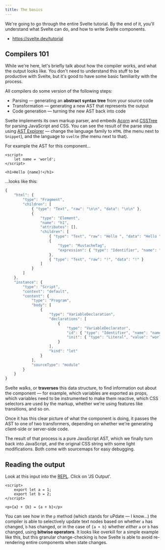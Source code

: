 ```yaml
---
title: The basics
---
```


We're going to go through the entire Svelte tutorial. By the end of it, you'll understand what Svelte can do, and how to write Svelte components.

* https://svelte.dev/tutorial


## Compilers 101

While we're here, let's briefly talk about how the compiler works, and what the output looks like. You don't need to understand this stuff to be productive with Svelte, but it's good to have some basic familiarity with the process.

All compilers do some version of the following steps:

* Parsing — generating an **abstract syntax tree** from your source code
* Transformation — generating a new AST that represents the output
* Code generation — turning the new AST back into code

Svelte implements its own markup parser, and embeds [Acorn](https://github.com/acornjs/acorn) and [CSSTree](https://github.com/csstree/csstree) for parsing JavaScript and CSS. You can see the result of the parse step using [AST Explorer](https://astexplorer.net/) — change the language family to `HTML` (the menu next to `Snippet`), and the language to `svelte` (the menu next to that).

For example the AST for this component...

```svelte
<script>
	let name = 'world';
</script>

<h1>Hello {name}!</h1>
```

...looks like this:

```js
{
	"html": {
		"type": "Fragment",
		"children": [
			{ "type": "Text", "raw": "\n\n", "data": "\n\n" },
			{
				"type": "Element",
				"name": "h1",
				"attributes": [],
				"children": [
					{ "type": "Text", "raw": "Hello ", "data": "Hello " },
					{
						"type": "MustacheTag",
						"expression": { "type": "Identifier", "name": "name" }
					},
					{ "type": "Text", "raw": "!", "data": "!" }
				]
			}
		]
	},
	"instance": {
		"type": "Script",
		"context": "default",
		"content": {
			"type": "Program",
			"body": [
				{
					"type": "VariableDeclaration",
					"declarations": [
						{
							"type": "VariableDeclarator",
							"id": { "type": "Identifier", "name": "name" },
							"init": { "type": "Literal", "value": "world", "raw": "'world'" }
						}
					],
					"kind": "let"
				}
			],
			"sourceType": "module"
		}
	}
}
```

Svelte walks, or **traverses** this data structure, to find information out about the component — for example, which variables are exported as props, which variables need to be instrumented to make them reactive, which CSS selectors are used by the markup, whether we're using features like transitions, and so on.

Once it has this clear picture of what the component is doing, it passes the AST to one of two transformers, depending on whether we're generating client-side or server-side code.

The result of that process is a pure JavaScript AST, which we finally turn back into JavaScript, and the original CSS string with some light modifications. Both come with sourcemaps for easy debugging.


## Reading the output

Look at this input into the [REPL](https://svelte.dev/repl/172fb72d4d6243c88bdd58ce03a89ce7?version=3.23.2). Click on 'JS Output'.

```svelte
<script>
	export let a = 1;
	export let b = 2;
</script>

<p>{a} + {b} = {a + b}</p>
```

You can see how in the `p` method (which stands for uPdate — I know...) the compiler is able to selectively update text nodes based on whether `a` has changed, `b` has changed, or in the case of `{a + b}` whether *either* `a` or `b` has changed, using **bitwise operators**. It looks like overkill for a simple example like this, but this granular change-checking is how Svelte is able to avoid re-rendering entire components when state changes.